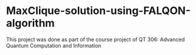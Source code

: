 # MaxClique-solution-using-FALQON-algorithm
This project was done as part of the course project of QT 306: Advanced Quantum Computation and Information
